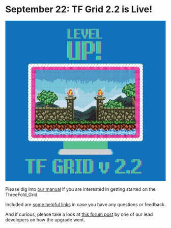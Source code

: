 # September 22: TF Grid 2.2 is Live!

![](img/tfgrid22live.jpeg)

Please dig into [our manual](sdk:intro) if you are interested in getting started on the ThreeFold_Grid.

Included are [some helpful links](sdk:community) in case you have any questions or feedback.

And if curious, please take a look at [this forum post](https://forum.threefold.io/t/tfgrid-2-2-0-release-announce/615/3?u=zaibon) by one of our lead developers on how the upgrade went.
